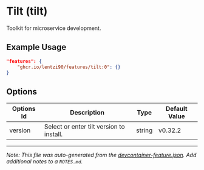 
# Tilt (tilt)

Toolkit for microservice development.

## Example Usage

```json
"features": {
    "ghcr.io/lentzi90/features/tilt:0": {}
}
```

## Options

| Options Id | Description | Type | Default Value |
|-----|-----|-----|-----|
| version | Select or enter tilt version to install. | string | v0.32.2 |



---

_Note: This file was auto-generated from the [devcontainer-feature.json](https://github.com/lentzi90/features/blob/main/src/tilt/devcontainer-feature.json).  Add additional notes to a `NOTES.md`._
